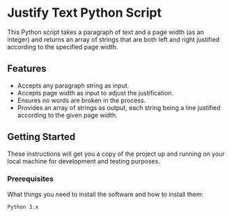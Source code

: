 # Justify Text Python Script

This Python script takes a paragraph of text and a page width (as an integer) and returns an array of strings that are both left and right justified according to the specified page width.

## Features

- Accepts any paragraph string as input.
- Accepts page width as input to adjust the justification.
- Ensures no words are broken in the process.
- Provides an array of strings as output, each string being a line justified according to the given page width.

## Getting Started

These instructions will get you a copy of the project up and running on your local machine for development and testing purposes.

### Prerequisites

What things you need to install the software and how to install them:

```bash
Python 3.x
